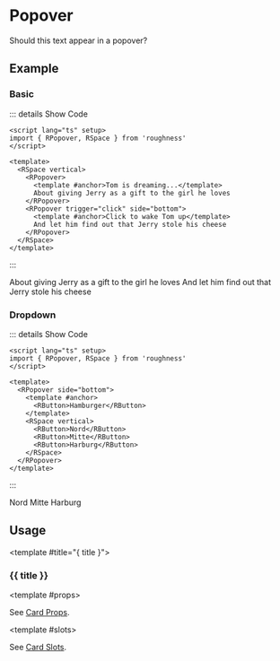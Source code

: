 <script lang="ts" setup>
import { RButton, RPopover, RSpace } from 'roughness'
</script>

# Popover

Should this text appear in a popover?

## Example

### Basic

::: details Show Code

```vue
<script lang="ts" setup>
import { RPopover, RSpace } from 'roughness'
</script>

<template>
  <RSpace vertical>
    <RPopover>
      <template #anchor>Tom is dreaming...</template>
      About giving Jerry as a gift to the girl he loves
    </RPopover>
    <RPopover trigger="click" side="bottom">
      <template #anchor>Click to wake Tom up</template>
      And let him find out that Jerry stole his cheese
    </RPopover>
  </RSpace>
</template>
```

:::

<RSpace vertical>
  <RPopover>
    <template #anchor>Tom is dreaming...</template>
    About giving Jerry as a gift to the girl he loves
  </RPopover>
  <RPopover trigger="click" side="bottom">
    <template #anchor>Click to wake Tom up</template>
    And let him find out that Jerry stole his cheese
  </RPopover>
</RSpace>

### Dropdown

::: details Show Code

```vue
<script lang="ts" setup>
import { RPopover, RSpace } from 'roughness'
</script>

<template>
  <RPopover side="bottom">
    <template #anchor>
      <RButton>Hamburger</RButton>
    </template>
    <RSpace vertical>
      <RButton>Nord</RButton>
      <RButton>Mitte</RButton>
      <RButton>Harburg</RButton>
    </RSpace>
  </RPopover>
</template>
```

:::

<RPopover side="bottom">
  <template #anchor>
    <RButton>Hamburger</RButton>
  </template>
  <RSpace vertical>
    <RButton>Nord</RButton>
    <RButton>Mitte</RButton>
    <RButton>Harburg</RButton>
  </RSpace>
</RPopover>

## Usage

<RUsage file="src/popover/index.vue">

  <template #title="{ title }">

  ### {{ title }}

  </template>

  <template #props>

  <RProp name="...">

  See [Card Props](/components/card#props).

  </RProp>

  </template>

  <template #slots>

  <RSlot name="...">

  See [Card Slots](/components/card#slots).

  </RSlot>

  </template>

</RUsage>
